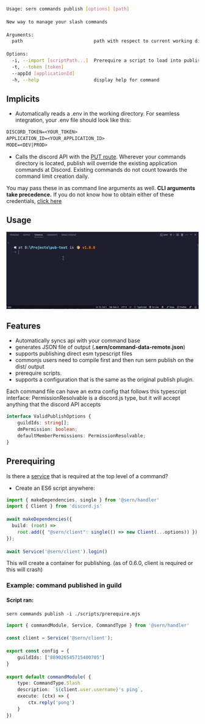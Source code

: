 ```sh
Usage: sern commands publish [options] [path]

New way to manage your slash commands

Arguments:
  path                          path with respect to current working directory that will locate all published files

Options:
  -i, --import [scriptPath...]  Prerequire a script to load into publisher
  -t, --token [token]
  --appId [applicationId]
  -h, --help                    display help for command
```
## Implicits
- Automatically reads a .env in the working directory. For seamless integration, your .env file should look like this:
```txt title=".env" 
DISCORD_TOKEN=<YOUR_TOKEN>
APPLICATION_ID=<YOUR_APPLICATION_ID>
MODE=<DEV|PROD>
```
- Calls the discord API with the [PUT route](https://discord.com/developers/docs/interactions/application-commands#bulk-overwrite-global-application-commands). Wherever your commands directory is located, publish will override the existing application commands at Discord. Existing commands do not count towards the command limit creation daily. 

You may pass these in as command line arguments as well. **CLI arguments take precedence.**
If you do not know how to obtain either of these credentials, [click here](https://github.com/reactiflux/discord-irc/wiki/Creating-a-discord-bot-&-getting-a-token)

## Usage 

![usage](../../static/img/Code_-_Insiders_2kTVzm0uIQ.gif)


## Features
- Automatically syncs api with your command base
- generates JSON file of output (**.sern/command-data-remote.json**)
- supports publishing direct esm typescript files
- commonjs users need to compile first and then run sern publish on the dist/ output
- prerequire scripts.
- supports a configuration that is the same as the original publish plugin.


Each command file can have an extra config that follows this typescript interface:
PermissionResolvable is a discord.js type, but it will accept anything that the discord API accepts

```ts 
interface ValidPublishOptions {
	guildIds: string[];
	dmPermission: boolean;
	defaultMemberPermissions: PermissionResolvable;
}

```
## Prerequiring 
Is there a [service](../guide/walkthrough/services) that is required at the top level of a command?
- Create an ES6 script anywhere: 

```ts title="scripts/prerequire.mjs"
import { makeDependencies, single } from '@sern/handler'
import { Client } from 'discord.js'

await makeDependencies({
  build: (root) =>
    root.add({ "@sern/client": single(() => new Client(...options)) }),
});

await Service('@sern/client').login()
```
This will create a container for publishing. (as of 0.6.0, client is required or this will crash)

### Example: command published in guild

#### Script ran:
```
sern commands publish -i ./scripts/prerequire.mjs
```
```ts title=src/commands/ping.ts
import { commandModule, Service, CommandType } from '@sern/handler'

const client = Service('@sern/client');

export const config = { 
    guildIds: ["889026545715400705"]
}

export default commandModule( {
    type: CommandType.Slash
    description: `${client.user.username}'s ping`,
    execute: (ctx) => { 
        ctx.reply('pong')
    }
})

```
